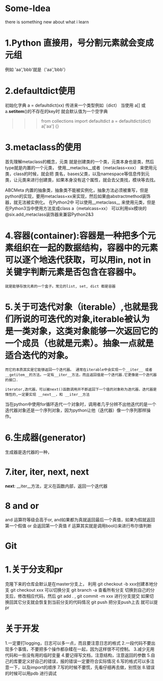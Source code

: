  # Some-Idea
 there is something new about what i learn
 # 1.Python 直接用，号分割元素就会变成元组
 例如 'aa','bbb'就是（'aa','bbb'）
 # 2.defaultdict使用
 初始化字典 a = defaultdict(xx) 传进来一个类型例如（dict）
 当使用 a[] 或 a.__setitem__()的不存在的key时 就会默认值为一个空字典
 >>> from collections import defaultdict
>>> a = defaultdict(dict)
>>> a['aa']
{} 
 # 3.metaclass的使用
 首先理解metaclass的概念，元类 就是创建类的一个类，元类本身也是类，然后type就是内置的一个元类， 使用__metaclss__或者（metaclass=xxx）
 来使用元类，class的时候，就会把 类名，bases父类，以及namespace等信息传到元类，让元类来进行创建类，如果本身没有这个属性，就会去父类找，模块等去找。
 
 ABCMeta 内置的抽象类，抽象类不能被实例化，抽象方法必须被重写，但是python的实现，要用metaclass=xx来实现，然后如果由abstractmethod装饰器，就无法被实例化。
在Python2中 可以使用__metaclass__ 来使用元类，但是在Python3当中使用方法变成class a（metalcass=xx）
可以利用six模块的 @six.add_metaclass装饰器来兼容Python2&3

 # 4.容器(container):容器是一种把多个元素组织在一起的数据结构，容器中的元素可以逐个地迭代获取，可以用in, not in关键字判断元素是否包含在容器中。
    就是能够存放元素的一个盒子。常见的list, set, dict 都是容器


 # 5.关于可迭代对象（iterable）,也就是我们所说的可迭代的对象,iterable被认为是一类对象，这类对象能够一次返回它的一个成员（也就是元素）。抽象一点就是适合迭代的对象。
    而它的本质其实是它能够返回一个迭代器。 通常在iterable中会实现一个__iter__ 或者 __getitem__的方法。一定有__iter__方法，而且返回值是一个迭代器.它更像是一个迭代器的接口.

    iterator,迭代器，可以被next()函数调用并不断返回下一个值的对象称为迭代器，迭代器是惰性的,一定要实现 __next__，和 __iter__方法

 当在python中使用for循环迭代一个对象时，调用者几乎分辨不出他迭代的是一个迭代器对象还是一个序列对象，因为python让他（迭代器）像一个序列那样操作。

 # 6.生成器(generator)
   生成器是迭代器的一种，
 # 7.iter, __iter__, next, __next__
   __next__:
   __iter__方法，定义在函数内部，返回一个迭代器

# 8 and or 
and 运算符等级会高于or, and如果都为真就返回最后一个真值，如果为假就返回第一个假值
or 会返回第一个真值
if 运算其实就是调用bool()来进行布尔值判断





 # Git
 # 1.关于分支和pr
 克隆下来的仓库会默认是在master分支上，
 利用 git checkout -b xxx创建本地分支
     git checkout xxx 可以切换分支
     git branch -a 查看所有分支
切换到自己的分支后，修改相应代码，然后
git add . , git commit -m xxx 进行分支提交
如果切换回其它分支就会恢复到当前分支的代码情况
git push 把分支push上去
就可以提pr



 # 关于开发
  1.一定要打logging，日志可以多一点，而且要注意日志的格式
  2.一段代码不要出现多个事情，不要把多个操作都杂糅在一起，因为这样很不可控制。
  3.减少无用代码和一些没有用的临时变量
  4.要记得写文档，注意结构，注意返回的参数
  5.自己的库要定义好自己的错误，报的错误一定要符合实际情况
  6.写的格式可以多注意一下，以及import的顺序
  7.写的时候不要慌，先看仔细再去做，别慌张
  8.错误的时候可以用pdb 进行调试

